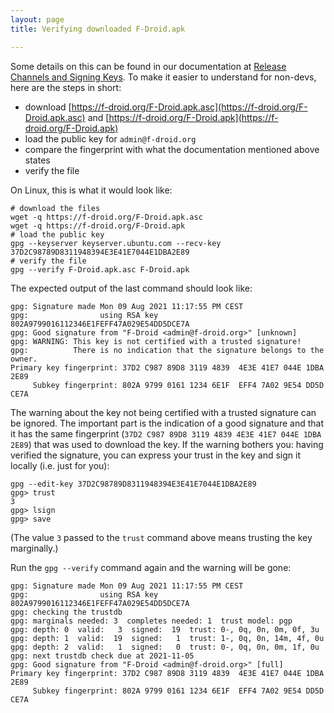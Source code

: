 ```yaml
---
layout: page
title: Verifying downloaded F-Droid.apk

---
```


Some details on this can be found in our documentation at [Release Channels and Signing Keys](../Release_Channels_and_Signing_Keys). To make it easier to understand for non-devs, here are the steps in short:

-   download [https://f-droid.org/F-Droid.apk.asc](https://f-droid.org/F-Droid.apk.asc) and [https://f-droid.org/F-Droid.apk](https://f-droid.org/F-Droid.apk)
-   load the public key for `admin@f-droid.org`
-   compare the fingerprint with what the documentation mentioned above states
-   verify the file

On Linux, this is what it would look like:

```
# download the files
wget -q https://f-droid.org/F-Droid.apk.asc
wget -q https://f-droid.org/F-Droid.apk
# load the public key
gpg --keyserver keyserver.ubuntu.com --recv-key 37D2C98789D8311948394E3E41E7044E1DBA2E89
# verify the file
gpg --verify F-Droid.apk.asc F-Droid.apk
```

The expected output of the last command should look like:

```
gpg: Signature made Mon 09 Aug 2021 11:17:55 PM CEST
gpg:                using RSA key 802A9799016112346E1FEFF47A029E54DD5DCE7A
gpg: Good signature from "F-Droid <admin@f-droid.org>" [unknown]
gpg: WARNING: This key is not certified with a trusted signature!
gpg:          There is no indication that the signature belongs to the owner.
Primary key fingerprint: 37D2 C987 89D8 3119 4839  4E3E 41E7 044E 1DBA 2E89
     Subkey fingerprint: 802A 9799 0161 1234 6E1F  EFF4 7A02 9E54 DD5D CE7A
```

The warning about the key not being certified with a trusted signature can be ignored. The important part is the indication of a good signature and that it has the same fingerprint (`37D2 C987 89D8 3119 4839 4E3E 41E7 044E 1DBA 2E89`) that was used to download the key. If the warning bothers you: having verified the signature, you can express your trust in the key and sign it locally (i.e. just for you):

```
gpg --edit-key 37D2C98789D8311948394E3E41E7044E1DBA2E89
gpg> trust
3
gpg> lsign
gpg> save
```

(The value `3` passed to the `trust` command above means trusting the key marginally.)

Run the `gpg --verify` command again and the warning will be gone:

```
gpg: Signature made Mon 09 Aug 2021 11:17:55 PM CEST
gpg:                using RSA key 802A9799016112346E1FEFF47A029E54DD5DCE7A
gpg: checking the trustdb
gpg: marginals needed: 3  completes needed: 1  trust model: pgp
gpg: depth: 0  valid:   3  signed:  19  trust: 0-, 0q, 0n, 0m, 0f, 3u
gpg: depth: 1  valid:  19  signed:   1  trust: 1-, 0q, 0n, 14m, 4f, 0u
gpg: depth: 2  valid:   1  signed:   0  trust: 0-, 0q, 0n, 0m, 1f, 0u
gpg: next trustdb check due at 2021-11-05
gpg: Good signature from "F-Droid <admin@f-droid.org>" [full]
Primary key fingerprint: 37D2 C987 89D8 3119 4839  4E3E 41E7 044E 1DBA 2E89
     Subkey fingerprint: 802A 9799 0161 1234 6E1F  EFF4 7A02 9E54 DD5D CE7A
```

